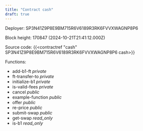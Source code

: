 ```yaml
---
title: "Contract cash"
draft: true
---
```

Deployer: SP3N41Z9P8E9BM715R6V6189R3RK6FVVXWAGNP8P6


 



Block height: 170847 (2024-10-21T21:41:12.000Z)

Source code: {{<contractref "cash" SP3N41Z9P8E9BM715R6V6189R3RK6FVVXWAGNP8P6 cash>}}

Functions:

* add-b1-ft _private_
* ft-transfer-to _private_
* initialize-b1 _private_
* is-valid-fees _private_
* cancel _public_
* example-function _public_
* offer _public_
* re-price _public_
* submit-swap _public_
* get-swap _read_only_
* is-b1 _read_only_
